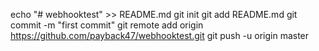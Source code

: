 echo "# webhooktest" >> README.md
git init
git add README.md
git commit -m "first commit"
git remote add origin https://github.com/payback47/webhooktest.git
git push -u origin master
